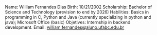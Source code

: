 Name: William Fernandes Dias
Birth: 10/21/2002
Scholarship: Bachelor of Science and Technology (prevision to end by 2026)
Habilities: Basics in programming in C, Python and Java (currently specializing in python and java); Microsoft Office (basic)
Objetives: Internship in backend development.
Email: william.fernandes@aluno.ufabc.edu.br

<!---
William-Fernandes252/William-Fernandes252 is a ✨ special ✨ repository because its `README.md` (this file) appears on your GitHub profile.
You can click the Preview link to take a look at your changes.
--->
